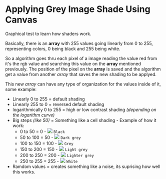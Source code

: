 # Applying Grey Image Shade Using Canvas

Graphical test to learn how shaders work.

Basically, there is an **array** with 255 values going linearly from 0 to 255, representing colors, 0 being black and 255 being white.

So a algorithm goes thru each pixel of a image reading the value red from it's the rgb value and searching this value on the **array** mentioned previously. The position of the pixel on the **array** is saved and the algorithm get a value from another *array* that saves the new shading to be applyed.

This new *array* can have any type of organization for the values inside of it, 
some example:

- Linearly 0 to 255 = default shading
- Linearly 255 to 0 = reversed default shading
- logarithmically 0 to 255 = high or low contrast shading *(depending on the logarithm curve)*
- Big steps *(like 50)* = Something like a cell shading - Example of how it work:
  -  0 to 50 = 0 - ![](https://placehold.co/15x15/ffffff/ffffff.png) `Black`
  -  50 to 100 = 50 - ![](https://placehold.co/15x15/cccccc/cccccc.png) `Dark grey`
  -  100 to 150 = 100 - ![](https://placehold.co/15x15/999999/999999.png) `Grey`
  -  150 to 200 = 150 - ![](https://placehold.co/15x15/777777/777777.png) `Light grey`
  -  200 to 250 = 200 - ![](https://placehold.co/15x15/333333/333333.png) `Lighter grey`
  -  250 to 255 = 255 - ![](https://placehold.co/15x15/000000/000000.png) `White` 
 - Ramdom values = creates something like a noise, its suprising how well this works.
